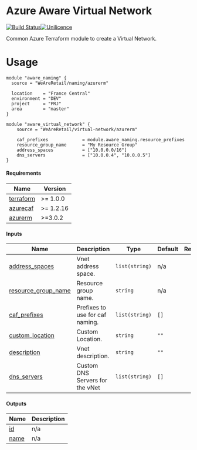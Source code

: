 # Azure Aware Virtual Network

[![Build Status](https://dev.azure.com/weareretail/Tooling/_apis/build/status/mod_azu_virtual_network?repoName=mod_azu_virtual_network&branchName=master)](https://dev.azure.com/weareretail/Tooling/_build/latest?definitionId=2&repoName=mod_azu_virtual_network&branchName=master)[![Unilicence](https://img.shields.io/badge/licence-The%20Unilicence-green)](LICENCE)

Common Azure Terraform module to create a Virtual Network.

# Usage

```
module "aware_naming" {
  source = "WeAreRetail/naming/azurerm"

  location    = "France Central"
  environment = "DEV"
  project     = "PRJ"
  area        = "master"
}

module "aware_virtual_network" {
    source = "WeAreRetail/virtual-network/azurerm"

    caf_prefixes             = module.aware_naming.resource_prefixes
    resource_group_name      = "My Resource Group"
    address_spaces           = ["10.0.0.0/16"]
    dns_servers              = ["10.0.0.4", "10.0.0.5"]
}
```

<!-- BEGIN_TF_DOCS -->
#### Requirements

| Name | Version |
|------|---------|
| <a name="requirement_terraform"></a> [terraform](#requirement\_terraform) | >= 1.0.0 |
| <a name="requirement_azurecaf"></a> [azurecaf](#requirement\_azurecaf) | >= 1.2.16 |
| <a name="requirement_azurerm"></a> [azurerm](#requirement\_azurerm) | >=3.0.2 |

#### Inputs

| Name | Description | Type | Default | Required |
|------|-------------|------|---------|:--------:|
| <a name="input_address_spaces"></a> [address\_spaces](#input\_address\_spaces) | Vnet address space. | `list(string)` | n/a | yes |
| <a name="input_resource_group_name"></a> [resource\_group\_name](#input\_resource\_group\_name) | Resource group name. | `string` | n/a | yes |
| <a name="input_caf_prefixes"></a> [caf\_prefixes](#input\_caf\_prefixes) | Prefixes to use for caf naming. | `list(string)` | `[]` | no |
| <a name="input_custom_location"></a> [custom\_location](#input\_custom\_location) | Custom Location. | `string` | `""` | no |
| <a name="input_description"></a> [description](#input\_description) | Vnet description. | `string` | `""` | no |
| <a name="input_dns_servers"></a> [dns\_servers](#input\_dns\_servers) | Custom DNS Servers for the vNet | `list(string)` | `[]` | no |

#### Outputs

| Name | Description |
|------|-------------|
| <a name="output_id"></a> [id](#output\_id) | n/a |
| <a name="output_name"></a> [name](#output\_name) | n/a |
<!-- END_TF_DOCS -->
